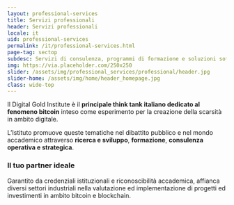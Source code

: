 ```yaml
---
layout: professional-services
title: Servizi professionali
header: Servizi professionali
locale: it
uid: professional-services
permalink: /it/professional-services.html
page-tag: sectop
subdesc: Servizi di consulenza, programmi di formazione e soluzioni software
img: https://via.placeholder.com/250x250
slider: /assets/img/professional_services/professional/header.jpg
slider-home: /assets/img/home/header_homepage.jpg
class: wide-top
---
```


Il Digital Gold Institute è il **principale think tank italiano dedicato al fenomeno bitcoin** inteso come esperimento per la creazione della scarsità in ambito digitale.

L’Istituto promuove queste tematiche nel dibattito pubblico e nel mondo accademico attraverso **ricerca e sviluppo**, **formazione**, **consulenza operativa e strategica**.

### Il tuo partner ideale

Garantito da credenziali istituzionali e riconoscibilità accademica, affianca diversi settori industriali nella valutazione ed implementazione di progetti ed investimenti in ambito bitcoin e blockchain.
